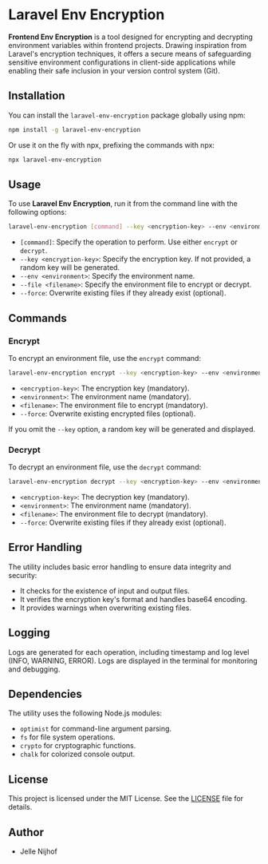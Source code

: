 # Laravel Env Encryption

**Frontend Env Encryption** is a tool designed for encrypting and decrypting environment variables within frontend projects. Drawing inspiration from Laravel's encryption techniques, it offers a secure means of safeguarding sensitive environment configurations in client-side applications while enabling their safe inclusion in your version control system (Git).

## Installation

You can install the `laravel-env-encryption` package globally using npm:

```bash
npm install -g laravel-env-encryption
```

Or use it on the fly with npx, prefixing the commands with npx:
```bash
npx laravel-env-encryption 
```

## Usage

To use **Laravel Env Encryption**, run it from the command line with the following options:

```bash
laravel-env-encryption [command] --key <encryption-key> --env <environment> --file <filename> [--force]
```

- `[command]`: Specify the operation to perform. Use either `encrypt` or `decrypt`.
- `--key <encryption-key>`: Specify the encryption key. If not provided, a random key will be generated.
- `--env <environment>`: Specify the environment name.
- `--file <filename>`: Specify the environment file to encrypt or decrypt.
- `--force`: Overwrite existing files if they already exist (optional).

## Commands

### Encrypt

To encrypt an environment file, use the `encrypt` command:

```bash
laravel-env-encryption encrypt --key <encryption-key> --env <environment> --file <filename> [--force]
```

- `<encryption-key>`: The encryption key (mandatory).
- `<environment>`: The environment name (mandatory).
- `<filename>`: The environment file to encrypt (mandatory).
- `--force`: Overwrite existing encrypted files (optional).

If you omit the `--key` option, a random key will be generated and displayed.

### Decrypt

To decrypt an environment file, use the `decrypt` command:

```bash
laravel-env-encryption decrypt --key <encryption-key> --env <environment> --file <filename> [--force]
```

- `<encryption-key>`: The decryption key (mandatory).
- `<environment>`: The environment name (mandatory).
- `<filename>`: The environment file to decrypt (mandatory).
- `--force`: Overwrite existing files if they already exist (optional).

## Error Handling

The utility includes basic error handling to ensure data integrity and security:

- It checks for the existence of input and output files.
- It verifies the encryption key's format and handles base64 encoding.
- It provides warnings when overwriting existing files.

## Logging

Logs are generated for each operation, including timestamp and log level (INFO, WARNING, ERROR). Logs are displayed in the terminal for monitoring and debugging.

## Dependencies

The utility uses the following Node.js modules:

- `optimist` for command-line argument parsing.
- `fs` for file system operations.
- `crypto` for cryptographic functions.
- `chalk` for colorized console output.

## License

This project is licensed under the MIT License. See the [LICENSE](LICENSE) file for details.

## Author

- Jelle Nijhof
